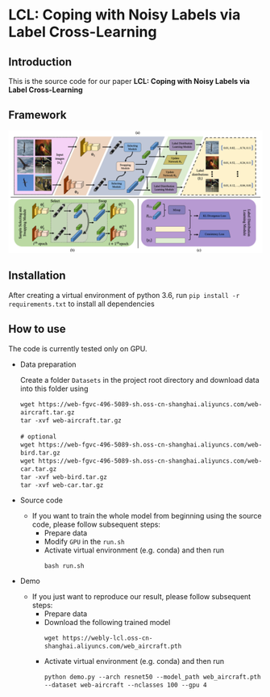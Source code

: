 # LCL: Coping with Noisy Labels via Label Cross-Learning


Introduction
---
This is the source code for our paper **LCL: Coping with Noisy Labels via Label Cross-Learning**


Framework
---
![framework](asserts/framework.jpg)


Installation
---
After creating a virtual environment of python 3.6, run `pip install -r requirements.txt` to install all dependencies


How to use
---

The code is currently tested only on GPU.

- Data preparation
    
    Create a folder `Datasets` in the project root directory and download data into this folder using
    ```
    wget https://web-fgvc-496-5089-sh.oss-cn-shanghai.aliyuncs.com/web-aircraft.tar.gz
    tar -xvf web-aircraft.tar.gz

    # optional
    wget https://web-fgvc-496-5089-sh.oss-cn-shanghai.aliyuncs.com/web-bird.tar.gz
    wget https://web-fgvc-496-5089-sh.oss-cn-shanghai.aliyuncs.com/web-car.tar.gz
    tar -xvf web-bird.tar.gz
    tar -xvf web-car.tar.gz
    ```

- Source code
    
    - If you want to train the whole model from beginning using the source code, please follow subsequent steps:
        - Prepare data
        - Modify `GPU` in the `run.sh`
        - Activate virtual environment (e.g. conda) and then run 
            ```
            bash run.sh
            ```

- Demo
    - If you just want to reproduce our result, please follow subsequent steps:
        - Prepare data
        - Download the following trained model
            ```
            wget https://webly-lcl.oss-cn-shanghai.aliyuncs.com/web_aircraft.pth
            ```
        - Activate virtual environment (e.g. conda) and then run
            ```
            python demo.py --arch resnet50 --model_path web_aircraft.pth --dataset web-aircraft --nclasses 100 --gpu 4
            ```